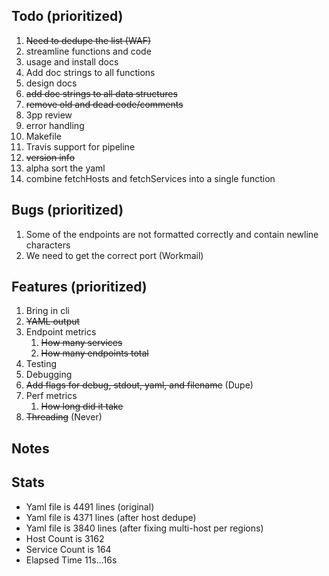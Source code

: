 ## Todo (prioritized)
1. ~~Need to dedupe the list (WAF)~~
1. streamline functions and code
1. usage and install docs
1. Add doc strings to all functions
1. design docs
1. ~~add doc strings to all data structures~~
1. ~~remove old and dead code/comments~~
1. 3pp review
1. error handling
1. Makefile
1. Travis support for pipeline
1. ~~version info~~
1. alpha sort the yaml
1. combine fetchHosts and fetchServices into a single function

## Bugs (prioritized)
1. Some of the endpoints are not formatted correctly and contain newline characters
1. We need to get the correct port (Workmail)

## Features (prioritized)
1. Bring in cli
1. ~~YAML output~~
1. Endpoint metrics
    1. ~~How many services~~
    1. ~~How many endpoints total~~
1. Testing
1. Debugging
1. ~~Add flags for debug, stdout, yaml, and filename~~ (Dupe)
1. Perf metrics
    1. ~~How long did it take~~
1. ~~Threading~~ (Never)

## Notes

## Stats

- Yaml file is 4491 lines (original)
- Yaml file is 4371 lines (after host dedupe)
- Yaml file is 3840 lines (after fixing multi-host per regions)
- Host Count is 3162
- Service Count is 164
- Elapsed Time 11s...16s
